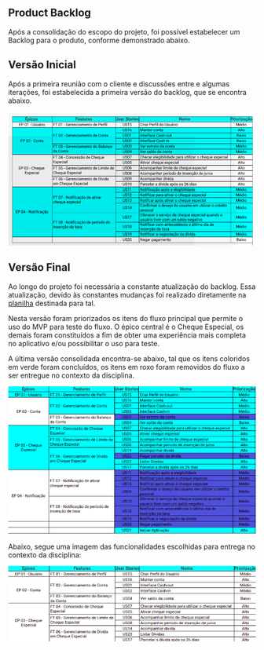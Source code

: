 ## Product Backlog

Após a consolidação do escopo do projeto, foi possível estabelecer um Backlog para o produto, conforme demonstrado abaixo.

## Versão Inicial

Após a primeira reunião com o cliente e discussões entre e algumas iterações, foi estabelecida a primeira versão do backlog, que se encontra abaixo.

![](./images/Backlog.png)

## Versão Final

Ao longo do projeto foi necessária a constante atualização do backlog. Essa atualização, devido às constantes mudanças foi realizado diretamente na [planilha](https://docs.google.com/spreadsheets/d/1f1GQDp863DvVatqttrbRrIi0cP70PVSnYfms98DCM74/edit?usp=sharing) destinada para tal. 

Nesta versão foram priorizados os itens do fluxo principal que permite o uso do MVP para teste do fluxo. O épico central é o Cheque Especial, os demais foram constituídos a fim de obter uma experiência mais completa no aplicativo e/ou possibilitar o uso para teste. 

A última versão consolidada encontra-se abaixo, tal que os itens coloridos em verde foram concluídos, os itens em roxo foram removidos do fluxo a ser entregue no contexto da disciplina.

![](./images/Backlog2.png)

Abaixo, segue uma imagem das funcionalidades escolhidas para entrega no contexto da disciplina:

![](./images/backlogDisciplina.png)
